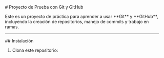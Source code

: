 \# Proyecto de Prueba con Git y GitHub



Este es un proyecto de práctica para aprender a usar \*\*Git\*\* y \*\*GitHub\*\*, incluyendo la creación de repositorios, manejo de commits y trabajo en ramas.



---



\## Instalación



1. Clona este repositorio:
